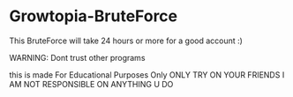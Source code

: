 # Growtopia-BruteForce
This BruteForce will take 24 hours or more for a good account :)

WARNING: Dont trust other programs 

this is made For Educational Purposes Only
ONLY TRY ON YOUR FRIENDS I AM NOT RESPONSIBLE ON ANYTHING U DO
